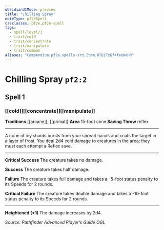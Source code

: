 ```yaml
---
obsidianUIMode: preview
title: "Chilling Spray"
noteType: pf2eSpell
cssclasses: pf2e,pf2e-spell
tags:
  - spell/level/1
  - trait/cold
  - trait/concentrate
  - trait/manipulate
  - trait/common
aliases: "Compendium.pf2e.spells-srd.Item.8TQiFzGf4feoHeH0" 
---
```

# Chilling Spray  `pf2:2`  
## Spell 1
### [[cold]][[concentrate]][[manipulate]]
**Traditions** [[arcane]], [[primal]]
**Area** 15-foot cone
**Saving Throw**  reflex
* * * 
A cone of icy shards bursts from your spread hands and coats the target in a layer of frost. You deal 2d4 cold damage to creatures in the area; they must each attempt a Reflex save.

* * *

**Critical Success** The creature takes no damage.

**Success** The creature takes half damage.

**Failure** The creature takes full damage and takes a -5-foot status penalty to its Speeds for 2 rounds.

**Critical Failure** The creature takes double damage and takes a -10-foot status penalty to its Speeds for 2 rounds.

* * *

**Heightened (+1)** The damage increases by 2d4.

*Source: Pathfinder Advanced Player's Guide*
*OGL*